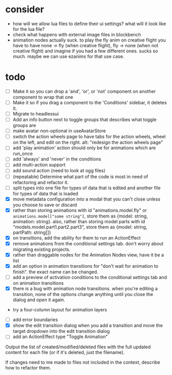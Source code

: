 # consider

- how will we allow lua files to define their ui settings? what will it look like for the lua file?
- check what happens with external image files in blockbench
- animation nodes actually suck. to play the fly anim on creative flight you have to have
  none -> fly (when creative flight), fly -> none (when not creative flight) and imagine if you
  had a few different ones. sucks so much. maybe we can use ezanims for that use case.

# todo

- [ ] Make it so you can drop a 'and', 'or', or 'not' component on another component to wrap that one
- [ ] Make it so if you drag a component to the 'Conditions' sidebar, it deletes it.
- [ ] Migrate to headlessui
- [ ] Add an info button next to toggle groups that describes what toggle groups are
- [ ] make avatar non-optional in useAvatarStore
- [ ] switch the action wheels page to have tabs for the action wheels, wheel on the left, and edit on the right. alt: "redesign the action wheels page"
- [ ] add 'play animation' action should only be for animations which are run_once
- [ ] add 'always' and 'never' in the conditions
- [ ] add multi-action support
- [ ] add sound action (need to look at ogg files)
- [ ] (repeatable) Determine what part of the code is most in need of refactoring and refactor it.
- [ ] split types into one file for types of data that is edited and another file for types of data that is loaded
- [x] move metadata configuration into a modal that you can't close unless you choose to save or discard
- [x] rather than storing animations with id "animations.model.fly" or `animations.model["some string"]`, store them as {model: string, animation: string}. also, rather than storing model parts with id "models.model.part1.part2.part3", store them as {model: string, partPath: string[]}
- [x] on transitions, add the ability for them to run an ActionEffect
- [x] remove animations from the conditional settings tab. don't worry about migrating existing projects.
- [x] rather than draggable nodes for the Animation Nodes view, have it be a list
- [x] add an option in animation transitions for "don't wait for animation to finish". the exact name can be changed.
- [ ] add a preview of activation conditions to the conditional settings tab and on animation transitions
- [x] there is a bug with animation node transitions. when you're editing a transition, none of the options change anything until you close the dialog and open it again.
- try a four-column layout for animation layers
- [ ] add error boundaries
- [x] show the edit transition dialog when you add a transition and move the target dropdown into the edit transition dialog
- [ ] add an ActionEffect type "Toggle Animation"

Output the list of created/modified/deleted files with the full updated content for each file (or if it's deleted, just the filename).

If changes need to me made to files not included in the context, describe how to refactor them.

